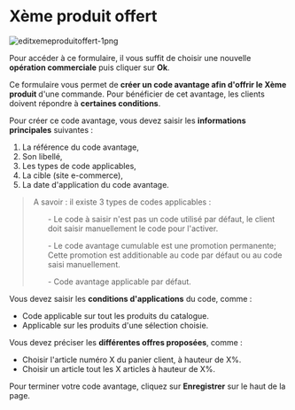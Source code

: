 # Xème produit offert


![editxemeproduitoffert-1png](images/editxemeproduitoffert-1png.png)


<p>Pour acc&eacute;der &agrave; ce formulaire, il vous suffit de choisir une nouvelle <strong>op&eacute;ration commerciale</strong> puis cliquer sur <strong>Ok</strong>.</p>
<p>Ce formulaire vous permet de <strong>cr&eacute;er un code avantage afin d'offrir le X&egrave;me produit&nbsp;</strong>d'une commande. Pour b&eacute;n&eacute;ficier de cet avantage, les clients doivent r&eacute;pondre &agrave; <strong>certaines conditions</strong>.</p>
<p>Pour cr&eacute;er ce code avantage, vous devez saisir les <strong>informations principales</strong> suivantes :</p>
<ol>
<li>La r&eacute;f&eacute;rence du code avantage,</li>
<li>Son libell&eacute;,</li>
<li>Les types de code applicables,&nbsp;</li>
<li>La cible (site e-commerce),</li>
<li>La date d'application du code avantage.</li>
</ol>
<blockquote>
<p>&nbsp;A savoir : il existe 3 types de codes applicables :</p>
<p style="padding-left: 30px;">- Le code &agrave; saisir n'est pas un code utilis&eacute;&nbsp;par d&eacute;faut, le client doit saisir manuellement le code pour l'activer.</p>
<p style="padding-left: 30px;">- Le code avantage cumulable est une promotion permanente; Cette promotion est additionable&nbsp;au code par d&eacute;faut ou au code saisi manuellement.</p>
<p style="padding-left: 30px;">- Code avantage&nbsp;applicable par d&eacute;faut.</p>
</blockquote>
<p>Vous devez saisir les <strong>conditions d'applications</strong> du code, comme :</p>
<ul>
<li>Code applicable sur tout les produits du catalogue.</li>
<li>Applicable&nbsp;sur les produits d'une s&eacute;lection choisie.</li>
</ul>
<p>Vous devez pr&eacute;ciser les <strong>diff&eacute;rentes offres propos&eacute;es</strong>, comme :</p>
<ul>
<li>Choisir l'article num&eacute;ro X du panier client, &agrave; hauteur de X%.</li>
<li>Choisir un article tout les X articles &agrave; hauteur de X%.&nbsp;</li>
</ul>
<p>Pour terminer votre code avantage, cliquez sur <strong>Enregistrer</strong> sur le haut de la page.</p>

